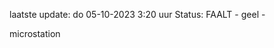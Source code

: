 laatste update: 
do 05-10-2023  3:20   uur 
Status: FAALT - geel - 
<div class="service Y">microstation</div>